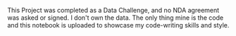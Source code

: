 This Project was completed as a Data Challenge, and no NDA agreement was asked or signed. I don't own the data. The only thing mine is the code and this notebook is uploaded to showcase my code-writing skills and style.
